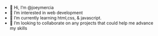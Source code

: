 - 👋 Hi, I’m @joeymercia
- 👀 I’m interested in web development
- 🌱 I’m currently learning html,css, & javascript.
- 💞️ I’m looking to collaborate on any projects that could help me advance my skills


<!---
joeymercia/joeymercia is a ✨ special ✨ repository because its `README.md` (this file) appears on your GitHub profile.
You can click the Preview link to take a look at your changes.
--->
